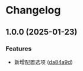 # Changelog

## 1.0.0 (2025-01-23)


### Features

* 新增配置选项 ([da84a9d](https://github.com/lspriv/wc-plugin-lunar/commit/da84a9d2aac4e1191cd48f1edf5510f2d39a7379))
